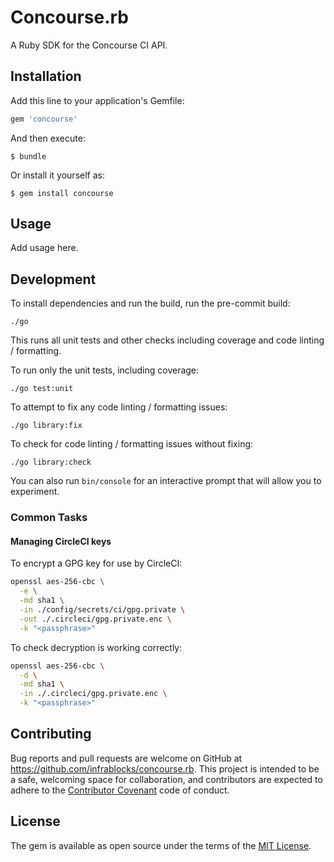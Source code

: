 # Concourse.rb

A Ruby SDK for the Concourse CI API.

## Installation

Add this line to your application's Gemfile:

```ruby
gem 'concourse'
```

And then execute:

    $ bundle

Or install it yourself as:

    $ gem install concourse

## Usage

Add usage here.

## Development

To install dependencies and run the build, run the pre-commit build:

```shell script
./go
```

This runs all unit tests and other checks including coverage and code linting / 
formatting.

To run only the unit tests, including coverage:

```shell script
./go test:unit
```

To attempt to fix any code linting / formatting issues:

```shell script
./go library:fix
```

To check for code linting / formatting issues without fixing:

```shell script
./go library:check
```

You can also run `bin/console` for an interactive prompt that will allow you to 
experiment.

### Common Tasks

#### Managing CircleCI keys

To encrypt a GPG key for use by CircleCI:

```bash
openssl aes-256-cbc \
  -e \
  -md sha1 \
  -in ./config/secrets/ci/gpg.private \
  -out ./.circleci/gpg.private.enc \
  -k "<passphrase>"
```

To check decryption is working correctly:

```bash
openssl aes-256-cbc \
  -d \
  -md sha1 \
  -in ./.circleci/gpg.private.enc \
  -k "<passphrase>"
```

## Contributing

Bug reports and pull requests are welcome on GitHub at 
https://github.com/infrablocks/concourse.rb. This project is intended to be a 
safe, welcoming space for collaboration, and contributors are expected to adhere
to the [Contributor Covenant](http://contributor-covenant.org) code of conduct.

## License

The gem is available as open source under the terms of the 
[MIT License](http://opensource.org/licenses/MIT).
